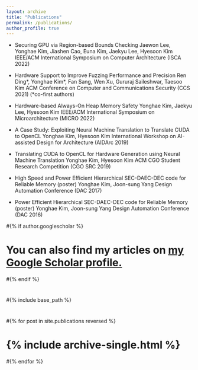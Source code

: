 ```yaml
---
layout: archive
title: "Publications"
permalink: /publications/
author_profile: true
---
```


* Securing GPU via Region-based Bounds Checking
  Jaewon Lee, Yonghae Kim, Jiashen Cao, Euna Kim, Jaekyu Lee, Hyesoon Kim
  IEEE/ACM International Symposium on Computer Architecture (ISCA 2022)

* Hardware Support to Improve Fuzzing Performance and Precision
  Ren Ding\*, Yonghae Kim\*, Fan Sang, Wen Xu, Gururaj Saileshwar, Taesoo Kim
  ACM Conference on Computer and Communications Security (CCS 2021)
  (\*co-first authors)

* Hardware-based Always-On Heap Memory Safety
  Yonghae Kim, Jaekyu Lee, Hyesoon Kim
  IEEE/ACM International Symposium on Microarchitecture (MICRO 2022)

* A Case Study: Exploiting Neural Machine Translation to Translate CUDA to OpenCL
  Yonghae Kim, Hyesoon Kim
  International Workshop on AI-assisted Design for Architecture (AIDArc 2019)

* Translating CUDA to OpenCL for Hardware Generation using Neural Machine Translation
  Yonghae Kim, Hyesoon Kim
  ACM CGO Student Research Competition (CGO SRC 2019)

* High Speed and Power Efficient Hierarchical SEC-DAEC-DEC code for Reliable Memory (poster)
  Yonghae Kim, Joon-sung Yang
  Design Automation Conference (DAC 2017)

* Power Efficient Hierarchical SEC-DAEC-DEC code for Reliable Memory (poster)
  Yonghae Kim, Joon-sung Yang
  Design Automation Conference (DAC 2016)


#{% if author.googlescholar %}
#  You can also find my articles on <u><a href="{{author.googlescholar}}">my Google Scholar profile</a>.</u>
#{% endif %}
#
#{% include base_path %}
#
#{% for post in site.publications reversed %}
#  {% include archive-single.html %}
#{% endfor %}
